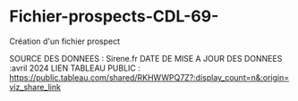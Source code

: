 # Fichier-prospects-CDL-69-
Création d'un fichier prospect

SOURCE DES DONNEES : Sirene.fr
DATE DE MISE A JOUR DES DONNEES :avril 2024
LIEN TABLEAU PUBLIC : https://public.tableau.com/shared/RKHWWPQ7Z?:display_count=n&:origin=viz_share_link
